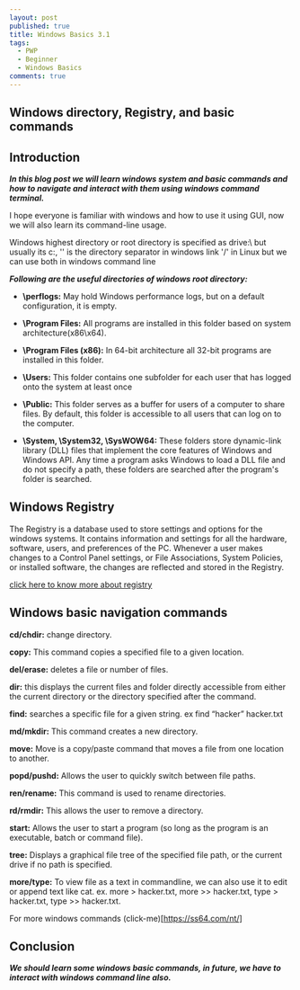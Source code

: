 ```yaml
---
layout: post
published: true
title: Windows Basics 3.1
tags:
  - PWP
  - Beginner
  - Windows Basics
comments: true
---
```

## Windows directory, Registry, and basic commands

## Introduction

_**In this blog post we will learn windows system and basic commands and how to navigate and interact with them using windows command terminal.**_

I hope everyone is familiar with windows and how to use it using GUI, now we will also learn its command-line usage.

Windows highest directory or root directory is specified as drive:\ but usually its c:\, '\' is the directory separator in windows link '/' in Linux but we can use both in windows command line

_**Following are the useful directories of windows root directory:**_

- **\perflogs:** May hold Windows performance logs, but on a default configuration, it is empty.

- **\Program Files:** All programs are installed in this folder based on system architecture(x86\x64).

- **\Program Files (x86):** In 64-bit architecture all 32-bit programs are installed in this folder.

- **\Users:** This folder contains one subfolder for each user that has logged onto the system at least once

- **\Public:** This folder serves as a buffer for users of a computer to share files. By default, this folder is accessible to all users that can log on to the computer.
   
- **\System, \System32, \SysWOW64:** These folders store dynamic-link library (DLL) files that implement the core features of Windows and Windows API. Any time a program asks Windows to load a DLL file and do not specify a path, these folders are searched after the program's folder is searched.



## Windows Registry

The Registry is a database used to store settings and options for the windows systems.
It contains information and settings for all the hardware, software, users, and preferences of the PC. Whenever a user makes changes to a Control Panel settings, or File Associations, System Policies, or installed software, the changes are reflected and stored in the Registry.

[click here to know more about registry](https://www.akadia.com/services/windows_registry_tutorial.html)

## Windows basic navigation commands

**cd/chdir:** change directory.

**copy:** This command copies a specified file to a given location.

**del/erase:** deletes a file or number of files.

**dir:** this displays the current files and folder directly accessible from either the current directory or the directory specified after the command.

**find:** searches a specific file for a given string. ex find “hacker” hacker.txt

**md/mkdir:** This command creates a new directory.

**move:** Move is a copy/paste command that moves a file from one location to another.

**popd/pushd:** Allows the user to quickly switch between file paths.

**ren/rename:** This command is used to rename directories. 

**rd/rmdir:** This allows the user to remove a directory.

**start:** Allows the user to start a program (so long as the program is an executable, batch or command file).

**tree:** Displays a graphical file tree of the specified file path, or the current drive if no path is specified.

**more/type:** To view file as a text in commandline, we can also use it to edit or append text like cat. ex. more > hacker.txt, more >> hacker.txt, type > hacker.txt, type >> hacker.txt.


For more windows commands (click-me)[https://ss64.com/nt/]

## Conclusion

_**We should learn some windows basic commands, in future, we have to interact with windows command line also.**_
